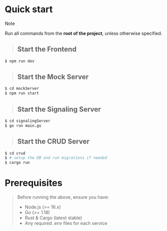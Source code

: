 # Quick start
> [!NOTE]
> Run all commands from the **root of the project**, unless otherwise specified.

> ## Start the Frontend

```bash
$ npm run dev
```

> ## Start the Mock Server

```bash
$ cd mockServer
$ npm run start
```

> ## Start the Signaling Server

```bash
$ cd signalingServer
$ go run main.go
```

> ## Start the CRUD Server

```bash
$ cd crud
$ # setup the DB and run migrations if needed
$ cargo run
```


# Prerequisites
> Before running the above, ensure you have:
> - Node.js (>= 16.x)
> - Go (>= 1.18)
> - Rust & Cargo (latest stable)
> - Any required .env files for each service
